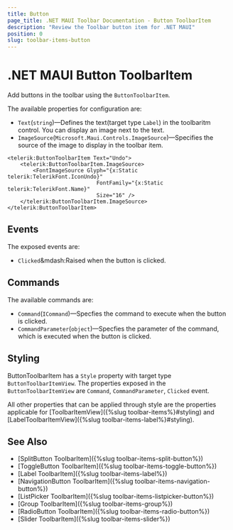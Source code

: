 ```yaml
---
title: Button
page_title: .NET MAUI Toolbar Documentation - Button ToolbarItem
description: "Review the Toolbar button item for .NET MAUI"
position: 0
slug: toolbar-items-button
---
```


# .NET MAUI Button ToolbarItem

Add buttons in the toolbar using the `ButtonToolbarItem`.

The available properties for configuration are:

* `Text`(`string`)&mdash;Defines the text(target type `Label`) in the toolbaritm control. You can display an image next to the text.
* `ImageSource`(`Microsoft.Maui.Controls.ImageSource`)&mdash;Specifies the source of the image to display in the toolbar item.

```XAML
<telerik:ButtonToolbarItem Text="Undo">
    <telerik:ButtonToolbarItem.ImageSource>
        <FontImageSource Glyph="{x:Static telerik:TelerikFont.IconUndo}"
                            FontFamily="{x:Static telerik:TelerikFont.Name}"
                            Size="16" />
    </telerik:ButtonToolbarItem.ImageSource>
</telerik:ButtonToolbarItem>
```

## Events

The exposed events are:

* `Clicked`&mdash:Raised when the button is clicked.

## Commands

The available commands are:

* `Command`(`ICommand`)&mdash;Specfies the command to execute when the button is clicked.
* `CommandParameter`(`object`)&mdash;Specfies the parameter of the command, which is executed when the button is clicked.

## Styling

ButtonToolbarItem has a `Style` property with target type `ButtonToolbarItemView`. The properties exposed in the `ButtonToolbarItemView` are `Command`, `CommandParameter`, `Clicked` event.

All other properties that can be applied through style are the properties applicable for [ToolbarItemView]({%slug toolbar-items%}#styling) and [LabelToolbarItemView]({%slug toolbar-items-label%}#styling).

<snippet id='imageeditor-styling-button-toolbar-style'/>

## See Also

- [SplitButton ToolbarItem]({%slug toolbar-items-split-button%})
- [ToggleButton ToolbarItem]({%slug toolbar-items-toggle-button%})
- [Label ToolbarItem]({%slug toolbar-items-label%})
- [NavigationButton ToolbarItem]({%slug toolbar-items-navigation-button%})
- [ListPicker ToolbarItem]({%slug toolbar-items-listpicker-button%})
- [Group ToolbarItem]({%slug toolbar-items-group%})
- [RadioButton ToolbarItem]({%slug toolbar-items-radio-button%})
- [Slider ToolbarItem]({%slug toolbar-items-slider%})

